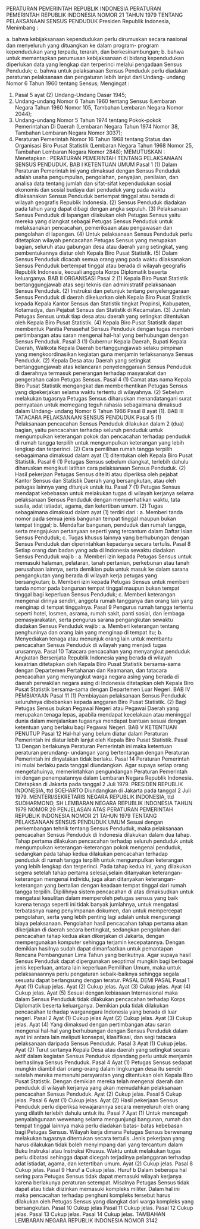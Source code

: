  PERATURAN PEMERINTAH REPUBLIK INDONESIA PERATURAN PEMERINTAH REPUBLIK INDONESIA NOMOR 21 TAHUN 1979 TENTANG PELAKSANAAN SENSUS PENDUDUK Presiden Republik Indonesia,
Menimbang :

a. bahwa kebijaksanaan kependudukan perlu dirumuskan secara nasional dan menyeluruh yang dituangkan ke dalam program- program kependudukan yang terpadu, terarah, dan berkesinambungan;
b. bahwa untuk memantapkan perumusan kebijaksanaan di bidang kependudukan diperlukan data yang lengkap dan terperinci melalui pengadaan Sensus Penduduk;
c. bahwa untuk pelaksanaan Sensus Penduduk perlu diadakan peraturan pelaksanaan dan pengaturan lebih lanjut dari Undang- undang Nomor 6 Tahun 1960 tentang Sensus;
Mengingat :

1. Pasal 5 ayat (2) Undang-Undang Dasar 1945;
2. Undang-undang Nomor 6 Tahun 1960 tentang Sensus (Lembaran Negara Tahun 1960 Nomor 105, Tambahan Lembaran Negara Nomor 2044);
3. Undang-undang Nomor 5 Tahun 1974 tentang Pokok-pokok Pemerintahan Di Daerah (Lembaran Negara Tahun 1974 Nomor 38, Tambahan Lembaran Negara Nomor 3037);
4. Peraturan Pemerintah Nomor 16 Tahun 1968 tentang Status dan Organisasi Biro Pusat Statistik (Lembaran Negara Tahun 1968 Nomor 25, Tambahan Lembaran Negara Nomor 2848);
MEMUTUSKAN :
 Menetapkan : PERATURAN PEMERINTAH TENTANG PELAKSANAAN SENSUS PENDUDUK.
BAB I KETENTUAN UMUM
Pasal 1
(1) Dalam Peraturan Pemerintah ini yang dimaksud dengan Sensus Penduduk adalah usaha pengumpulan, pengolahan, penyajian, penilaian, dan analisa data tentang jumlah dan sifat-sifat kependudukan sosial ekonomis dan sosial budaya dari penduduk yang pada waktu dilaksanakan Sensus Penduduk bertempat tinggal atau berada di wilayah geografis Republik Indonesia.
(2) Sensus Penduduk diadakan pada tahun yang dapat dibagi dengan angka sepuluh.
(3) Pelaksanaan Sensus Penduduk di lapangan dilakukan oleh Petugas Sensus yaitu mereka yang diangkat sebagai Petugas Sensus Penduduk untuk melaksanakan pencacahan, pemeriksaan atau pengawasan dan pengolahan di lapangan.
(4) Untuk pelaksanaan Sensus Penduduk perlu ditetapkan wilayah pencacahan Petugas Sensus yang merupakan bagian, seluruh atau gabungan desa atau daerah yang setingkat, yang pembentukannya diatur oleh Kepala Biro Pusat Statistik.
(5) Dalam Sensus Penduduk dicacah semua orang yang pada waktu dilaksanakan Sensus Penduduk bertempat tinggal atau berada di wilayah geografis Republik Indonesia, kecuali anggota Korps Diplomatik beserta keluarganya.
BAB II ORGANISASI
Pasal 2
(1) Kepala Biro Pusat Statistik bertanggungjawab atas segi teknis dan administratif pelaksanaan Sensus Penduduk.
(2) Instruksi dan petunjuk tentang penyelenggaraan Sensus Penduduk di daerah dikeluarkan oleh Kepala Biro Pusat Statistik kepada Kepala Kantor Sensus dan Statistik tingkat Propinsi, Kabupaten, Kotamadya, dan Pejabat Sensus dan Statistik di Kecamatan.
(3) Jumlah Petugas Sensus untuk tiap desa atau daerah yang setingkat ditentukan oleh Kepala Biro Pusat Statistik.
(4) Kepala Biro Pusat Statistik dapat membentuk Panitia Penasehat Sensus Penduduk dengan tugas memberi pertimbangan atau saran mengenai hal-hal yang berhubungan dengan Sensus Penduduk.
Pasal 3
(1) Gubernur Kepala Daerah, Bupati Kepala Daerah, Walikota Kepala Daerah bertanggungjawab selaku pimpinan yang mengkoordinasikan kegiatan guna menjamin terlaksananya Sensus Penduduk.
(2) Kepala Desa atau Daerah yang setingkat bertanggungjawab atas kelancaran penyelenggaraan Sensus Penduduk di daerahnya termasuk penerangan terhadap masyarakat dan pengerahan calon Petugas Sensus.
Pasal 4
(1) Camat atas nama Kepala Biro Pusat Statistik mengangkat dan memberhentikan Petugas Sensus yang dipekerjakan selama waktu tertentu di wilayahnya.
(2) Sebelum melakukan tugasnya Petugas Sensus diharuskan menandatangani surat pernyataan untuk memegang teguh rahasia sebagaimana dimaksud dalam Undang- undang Nomor 6 Tahun 1966 Pasal 8 ayat (1).
BAB III TATACARA PELAKSANAAN SENSUS PENDUDUK
Pasal 5
(1) Pelaksanaan pencacahan Sensus Penduduk dilakukan dalam 2 (dua) bagian, yaitu pencacahan terhadap seluruh penduduk untuk mengumpulkan keterangan pokok dan pencacahan terhadap penduduk di rumah tangga terpilih untuk mengumpulkan keterangan yang lebih lengkap dan terperinci.
(2) Cara pemilihan rumah tangga terpilih sebagaimana dimaksud dalam ayat (1) ditentukan oleh Kepala Biro Pusat Statistik.
Pasal 6
(1) Petugas Sensus sebelum diangkat, terlebih dahulu diharuskan mengikuti latihan cara pelaksanaan Sensus Penduduk.
(2) Hasil pekerjaan Petugas Sensus diteliti atau diperiksa oleh pejabat Kantor Sensus dan Statistik Daerah yang bersangkutan, atau oleh petugas lainnya yang ditunjuk untuk itu.
Pasal 7
(1) Petugas Sensus mendapat kebebasan untuk melakukan tugas di wilayah kerjanya selama pelaksanaan Sensus Penduduk dengan memperhatikan waktu, tata susila, adat istiadat, agama, dan ketertiban umum.
(2) Tugas sebagaimana dimaksud dalam ayat (1) terdiri dari :
a. Memberi tanda nomor pada semua jenis bangunan tempat tinggal maupun bukan tempat tinggal;
b. Mendaftar bangunan, penduduk dan rumah tangga, serta mengajukan pertanyaan seperti yang tercantum dalam Daftar Isian Sensus Penduduk;
c. Tugas khusus lainnya yang berhubungan dengan Sensus Penduduk dan diperintahkan kepadanya secara tertulis.
Pasal 8
Setiap orang dan badan yang ada di Indonesia sewaktu diadakan Sensus Penduduk wajib :
a. Memberi izin kepada Petugas Sensus untuk memasuki halaman, pelataran, tanah pertanian, perkebunan atau tanah perusahaan lainnya, serta demikian pula untuk masuk ke dalam sarana pengangkutan yang berada di wilayah kerja petugas yang bersangkutan;
b. Memberi izin kepada Petugas Sensus untuk memberi tanda nomor pada bangunan tempat tinggal maupun bukan tempat tinggal bagi keperluan Sensus Penduduk;
c. Memberi keterangan mengenai dirinya sendiri, anggota rumah tangganya dan orang lain yang menginap di tempat tinggalnya.
Pasal 9
Pengurus rumah tangga tertentu seperti hotel, losmen, asrama, rumah sakit, panti sosial, dan lembaga pemasyarakatan, serta pengurus sarana pengangkutan sewaktu diadakan Sensus Penduduk wajib :
a. Memberi keterangan tentang penghuninya dan orang lain yang menginap di tempat itu;
b. Menyediakan tenaga atau menunjuk orang lain untuk membantu pencacahan Sensus Penduduk di wilayah yang menjadi tugas urusannya.
Pasal 10
Tatacara pencacahan yang menyangkut penduduk Angkatan Bersenjata Republik Indonesia yang berada di wilayah kesatrian ditetapkan oleh Kepala Biro Pusat Statistik bersama-sama dengan Departemen Pertahanan dan Keamanan, dan tatacara pencacahan yang menyangkut warga negara asing yang berada di daerah perwakilan negara asing di Indonesia ditetapkan oleh Kepala Biro Pusat Statistik bersama-sama dengan Departemen Luar Negeri.
BAB IV PEMBIAYAAN
Pasal 11
(1) Pembiayaan pelaksanaan Sensus Penduduk seluruhnya dibebankan kepada anggaran Biro Pusat Statistik.
(2) Bagi Petugas Sensus bukan Pegawai Negeri atau Pegawai Daerah yang merupakan tenaga lepas, apabila mendapat kecelakaan atau meninggal dunia dalam menjalankan tugasnya mendapat bantuan sesuai dengan ketentuan yang berlaku bagi Pegawai Negeri.
BAB V KETENTUAN PENUTUP
Pasal 12
Hal-hal yang belum diatur dalam Peraturan Pemerintah ini diatur lebih lanjut oleh Kepala Biro Pusat Statistik.
Pasal 13
Dengan berlakunya Peraturan Pemerintah ini maka ketentuan peraturan perundang- undangan yang bertentangan dengan Peraturan Pemerintah ini dinyatakan tidak berlaku.
Pasal 14
Peraturan Pemerintah ini mulai berlaku pada tanggal diundangkan. Agar supaya setiap orang mengetahuinya, memerintahkan pengundangan Peraturan Pemerintah ini dengan penempatannya dalam Lembaran Negara Republik Indonesia. Ditetapkan di Jakarta pada tanggal 2 Juli 1979. PRESIDEN REPUBLIK INDONESIA, ttd SOEHARTO Diundangkan di Jakarta pada tanggal 2 Juli 1979. MENTERI/SEKRETARIS NEGARA REPUBLIK INDONESIA, ttd SUDHARMONO, SH LEMBARAN NEGARA REPUBLIK INDONESIA TAHUN 1979 NOMOR 29 PENJELASAN ATAS PERATURAN PEMERINTAH REPUBLIK INDONESIA NOMOR 21 TAHUN 1979 TENTANG PELAKSANAAN SENSUS PENDUDUK UMUM Sesuai dengan perkembangan tehnik tentang Sensus Penduduk, maka pelaksanaan pencacahan Sensus Penduduk di Indonesia dilakukan dalam dua tahap. Tahap pertama dilakukan pencacahan terhadap seluruh penduduk untuk mengumpulkan keterangan-keterangan pokok mengenai penduduk, sedangkan pada tahap kedua dilakukan pencacahan terhadap penduduk di rumah tangga terpilih untuk mengumpulkan keterangan yang lebih lengkap dan terperinci. Pada tahap kedua ini, yang dilakukan segera setelah tahap pertama selesai,selain ditanyakan keterangan-keterangan mengenai individu, juga akan ditanyakan keterangan-keterangan yang bertalian dengan keadaan tempat tinggal dari rumah tangga terpilih. Dipilihnya sistem pencacahan di atas dimaksudkan untuk mengatasi kesulitan dalam memperoleh petugas sensus yang baik karena tenaga seperti ini tidak banyak jumlahnya, untuk mengatasi terbatasnya ruang penyimpanan dokumen, dan untuk mempercepat pengolahan, serta yang lebih penting lagi adalah untuk mengurangi biaya pelaksanaan. Pengolahan hasil pencacahan tahap pertama akan dikerjakan di daerah secara bertingkat, sedangkan pengolahan dari pencacahan tahap kedua akan dikerjakan di Jakarta, dengan mempergunakan komputer sehingga terjamin kecepatannya. Dengan demikian hasilnya sudah dapat dimanfaatkan untuk pemantapan Rencana Pembangunan Lima Tahun yang berikutnya. Agar supaya hasil Sensus Penduduk dapat dipergunakan seoptimal mungkin bagi berbagai jenis keperluan, antara lain keperluan Pemilihan Umum, maka untuk pelaksanaannya perlu pengaturan sebaik-baiknya sehingga segala sesuatu dapat berlangsung dengan teratur. PASAL DEMI PASAL
Pasal 1
Ayat (1) Cukup jelas. Ayat (2) Cukup jelas. Ayat (3) Cukup jelas. Ayat (4) Cukup jelas. Ayat (5) Sesuai dengan kebiasaan Internasional maka dalam Sensus Penduduk tidak dilakukan pencacahan terhadap Korps Diplomatik beserta keluarganya. Demikian pula tidak dilakukan pencacahan terhadap warganegara Indonesia yang berada di luar negeri.
Pasal 2
Ayat (1) Cukup jelas Ayat (2) Cukup jelas. Ayat (3) Cukup jelas. Ayat (4) Yang dimaksud dengan pertimbangan atau saran mengenai hal-hal yang berhubungan dengan Sensus Penduduk dalam ayat ini antara lain meliputi konsepsi, klasifikasi, dan segi tatacara pelaksanaan daripada Sensus Penduduk.
Pasal 3
Ayat (1) Cukup jelas. Ayat (2) Turut sertanya Kepala Desa atau daerah yang setingkat secara aktif dalam kegiatan Sensus Penduduk dipandang perlu untuk menjamin berhasilnya Sensus Penduduk.
Pasal 4
Ayat (1) Petugas Sensus sedapat mungkin diambil dari orang-orang dalam lingkungan desa itu sendiri setelah mereka memenuhi persyaratan yang ditentukan oleh Kepala Biro Pusat Statistik. Dengan demikian mereka telah mengenal daerah dan penduduk di wilayah kerjanya yang akan memudahkan pelaksanaan pencacahan Sensus Penduduk. Ayat (2) Cukup jelas.
Pasal 5
Cukup jelas.
Pasal 6
Ayat (1) Cukup jelas. Ayat (2) Hasil pekerjaan Sensus Penduduk perlu diperiksa kewajarannya secara menyeluruh oleh orang yang dilatih terlebih dahulu untuk itu.
Pasal 7
Ayat (1) Untuk mencegah penyalahgunaan wewenang selama mengunjungi bangunan, rumah dan tempat tinggal lainnya maka perlu diadakan batas- batas kebebasan bagi Petugas Sensus. Wilayah kerja dimana Petugas Sensus berwenang melakukan tugasnya ditentukan secara tertulis. Jenis pekerjaan yang harus dilakukan tidak boleh menyimpang dari yang tercantum dalam Buku Instruksi atau Instruksi Khusus. Waktu untuk melakukan tugas perlu dibatasi sehingga dapat dicegah terjadinya pelanggaran terhadap adat istiadat, agama, dan ketertiban umum. Ayat (2) Cukup jelas.
Pasal 8
Cukup jelas.
Pasal 9
Huruf a Cukup jelas. Huruf b Dalam beberapa hal sering para Petugas Sensus tidak dapat memasuki wilayah kerjanya karena berlakunya peraturan setempat. Misalnya Petugas Sensus tidak dapat atau tidak diizinkan memasuki kompleks militer. Dalam hal ini maka pencacahan terhadap penghuni kompleks tersebut harus dilakukan oleh Petugas Sensus yang diangkat dari warga kompleks yang bersangkutan.
Pasal 10
Cukup jelas
Pasal 11
Cukup jelas.
Pasal 12
Cukup jelas.
Pasal 13
Cukup jelas.
Pasal 14
Cukup jelas. TAMBAHAN LEMBARAN NEGARA REPUBLIK INDONESIA NOMOR 3142
